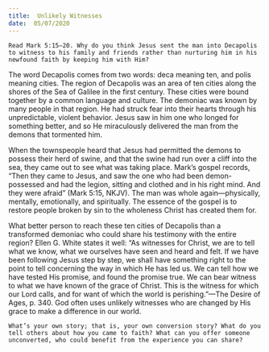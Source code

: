 ```yaml
---
title:  Unlikely Witnesses
date:  05/07/2020
---
```


`Read Mark 5:15–20. Why do you think Jesus sent the man into Decapolis to witness to his family and friends rather than nurturing him in his newfound faith by keeping him with Him?`

The word Decapolis comes from two words: deca meaning ten, and polis meaning cities. The region of Decapolis was an area of ten cities along the shores of the Sea of Galilee in the first century. These cities were bound together by a common language and culture. The demoniac was known by many people in that region. He had struck fear into their hearts through his unpredictable, violent behavior. Jesus saw in him one who longed for something better, and so He miraculously delivered the man from the demons that tormented him.

When the townspeople heard that Jesus had permitted the demons to possess their herd of swine, and that the swine had run over a cliff into the sea, they came out to see what was taking place. Mark’s gospel records, “Then they came to Jesus, and saw the one who had been demon-possessed and had the legion, sitting and clothed and in his right mind. And they were afraid” (Mark 5:15, NKJV). The man was whole again—physically, mentally, emotionally, and spiritually. The essence of the gospel is to restore people broken by sin to the wholeness Christ has created them for.

What better person to reach these ten cities of Decapolis than a transformed demoniac who could share his testimony with the entire region? Ellen G. White states it well: “As witnesses for Christ, we are to tell what we know, what we ourselves have seen and heard and felt. If we have been following Jesus step by step, we shall have something right to the point to tell concerning the way in which He has led us. We can tell how we have tested His promise, and found the promise true. We can bear witness to what we have known of the grace of Christ. This is the witness for which our Lord calls, and for want of which the world is perishing.”—The Desire of Ages, p. 340. God often uses unlikely witnesses who are changed by His grace to make a difference in our world.

`What’s your own story; that is, your own conversion story? What do you tell others about how you came to faith? What can you offer someone unconverted, who could benefit from the experience you can share?`